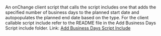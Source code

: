 An onChange client script that calls the script includes one that adds the specified number of business days to the planned start date and autopopulates the planned end date based on the type.
For the client callable script include refer to the README file in the Add Business Days Script include folder. Link: [Add Business Days Script Include](/Server-Side%20Components/Script%20Includes/Add%20Business%20Days/README.md)

